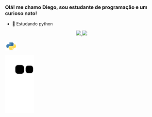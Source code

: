 ### Olá! me chamo Diego, sou estudante de programação e um curioso nato!


- 🌱 Estudando python

<div align="center">
  <a href="https://github.com/Dhyigo">
  <img height="180em" src="https://github-readme-stats.vercel.app/api?username=Dhyigo&show_icons=true&theme=dark&include_all_commits=true&count_private=true&title_color=true"/>
  <img height="180em" src="https://github-readme-stats.vercel.app/api/top-langs/?username=Dhyigo&layout=compact&langs_count=7&theme=dark&title_color=red"/>
</div>
  
<div style="display: inline_block"><br>
  <img align="center" alt="Rafa-Python" height="30" width="40" src="https://raw.githubusercontent.com/devicons/devicon/master/icons/python/python-original.svg">
</div>
  
![Snake animation](https://github.com/Dhyigo/Dhyigo/blob/output/github-contribution-grid-snake.svg)
